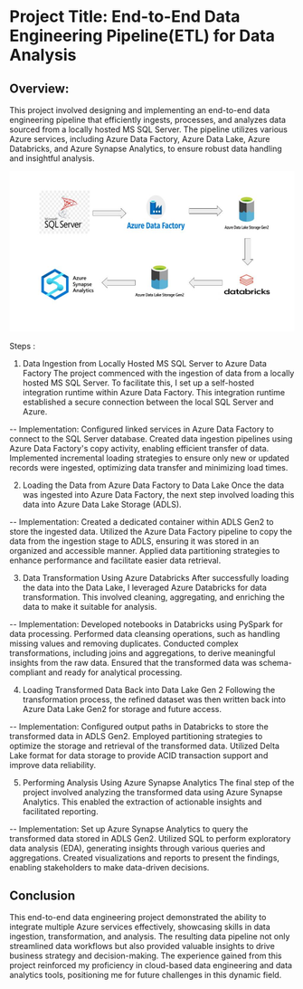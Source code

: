 # Project Title: End-to-End Data Engineering Pipeline(ETL) for Data Analysis

## Overview:
This project involved designing and implementing an end-to-end data engineering pipeline that efficiently ingests, processes, and analyzes data sourced from a locally hosted MS SQL Server. The pipeline utilizes various Azure services, including Azure Data Factory, Azure Data Lake, Azure Databricks, and Azure Synapse Analytics, to ensure robust data handling and insightful analysis.

![Data Pipeline](https://github.com/pratikpandey13/end-to-end-etl-project/blob/main/end-to-end-de-project.jpg)

Steps : 

1. Data Ingestion from Locally Hosted MS SQL Server to Azure Data Factory
The project commenced with the ingestion of data from a locally hosted MS SQL Server. To facilitate this, I set up a self-hosted integration runtime within Azure Data Factory. This integration runtime established a secure connection between the local SQL Server and Azure.

-- Implementation:
Configured linked services in Azure Data Factory to connect to the SQL Server database.
Created data ingestion pipelines using Azure Data Factory's copy activity, enabling efficient transfer of data.
Implemented incremental loading strategies to ensure only new or updated records were ingested, optimizing data transfer and minimizing load times.

2. Loading the Data from Azure Data Factory to Data Lake
Once the data was ingested into Azure Data Factory, the next step involved loading this data into Azure Data Lake Storage (ADLS).

-- Implementation:
Created a dedicated container within ADLS Gen2 to store the ingested data.
Utilized the Azure Data Factory pipeline to copy the data from the ingestion stage to ADLS, ensuring it was stored in an organized and accessible manner.
Applied data partitioning strategies to enhance performance and facilitate easier data retrieval.

3. Data Transformation Using Azure Databricks
After successfully loading the data into the Data Lake, I leveraged Azure Databricks for data transformation. This involved cleaning, aggregating, and enriching the data to make it suitable for analysis.

-- Implementation:
Developed notebooks in Databricks using PySpark for data processing.
Performed data cleansing operations, such as handling missing values and removing duplicates.
Conducted complex transformations, including joins and aggregations, to derive meaningful insights from the raw data.
Ensured that the transformed data was schema-compliant and ready for analytical processing.

4. Loading Transformed Data Back into Data Lake Gen 2
Following the transformation process, the refined dataset was then written back into Azure Data Lake Gen2 for storage and future access.

-- Implementation:
Configured output paths in Databricks to store the transformed data in ADLS Gen2.
Employed partitioning strategies to optimize the storage and retrieval of the transformed data.
Utilized Delta Lake format for data storage to provide ACID transaction support and improve data reliability.

5. Performing Analysis Using Azure Synapse Analytics
The final step of the project involved analyzing the transformed data using Azure Synapse Analytics. This enabled the extraction of actionable insights and facilitated reporting.

-- Implementation:
Set up Azure Synapse Analytics to query the transformed data stored in ADLS Gen2.
Utilized SQL to perform exploratory data analysis (EDA), generating insights through various queries and aggregations.
Created visualizations and reports to present the findings, enabling stakeholders to make data-driven decisions.

## Conclusion
This end-to-end data engineering project demonstrated the ability to integrate multiple Azure services effectively, showcasing skills in data ingestion, transformation, and analysis. The resulting data pipeline not only streamlined data workflows but also provided valuable insights to drive business strategy and decision-making. The experience gained from this project reinforced my proficiency in cloud-based data engineering and data analytics tools, positioning me for future challenges in this dynamic field.
